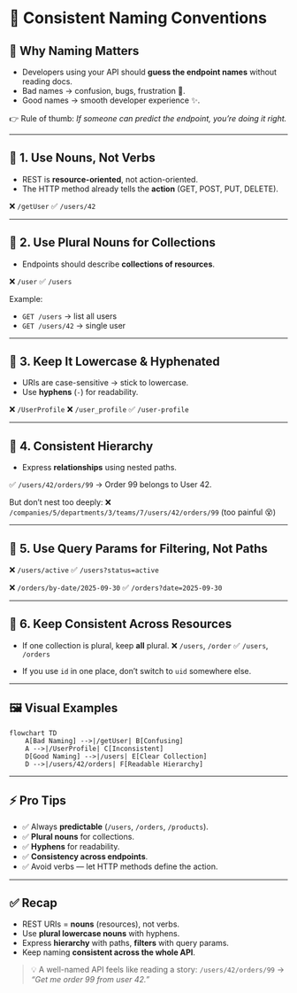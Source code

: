 # 📝 Consistent Naming Conventions

## 🧩 Why Naming Matters

- Developers using your API should **guess the endpoint names** without reading docs.
- Bad names → confusion, bugs, frustration 🤯.
- Good names → smooth developer experience ✨.

👉 Rule of thumb: _If someone can predict the endpoint, you’re doing it right._

---

## 📌 1. Use Nouns, Not Verbs

- REST is **resource-oriented**, not action-oriented.
- The HTTP method already tells the **action** (GET, POST, PUT, DELETE).

❌ `/getUser`
✅ `/users/42`

---

## 📌 2. Use Plural Nouns for Collections

- Endpoints should describe **collections of resources**.

❌ `/user`
✅ `/users`

Example:

- `GET /users` → list all users
- `GET /users/42` → single user

---

## 📌 3. Keep It Lowercase & Hyphenated

- URIs are case-sensitive → stick to lowercase.
- Use **hyphens** (`-`) for readability.

❌ `/UserProfile`
❌ `/user_profile`
✅ `/user-profile`

---

## 📌 4. Consistent Hierarchy

- Express **relationships** using nested paths.

✅ `/users/42/orders/99` → Order 99 belongs to User 42.

But don’t nest too deeply:
❌ `/companies/5/departments/3/teams/7/users/42/orders/99`
(too painful 😵)

---

## 📌 5. Use Query Params for Filtering, Not Paths

❌ `/users/active`
✅ `/users?status=active`

❌ `/orders/by-date/2025-09-30`
✅ `/orders?date=2025-09-30`

---

## 📌 6. Keep Consistent Across Resources

- If one collection is plural, keep **all** plural.
  ❌ `/users`, `/order`
  ✅ `/users`, `/orders`

- If you use `id` in one place, don’t switch to `uid` somewhere else.

---

## 🖼️ Visual Examples

```mermaid
flowchart TD
    A[Bad Naming] -->|/getUser| B[Confusing]
    A -->|/UserProfile| C[Inconsistent]
    D[Good Naming] -->|/users| E[Clear Collection]
    D -->|/users/42/orders| F[Readable Hierarchy]
```

---

## ⚡ Pro Tips

- ✅ Always **predictable** (`/users`, `/orders`, `/products`).
- ✅ **Plural nouns** for collections.
- ✅ **Hyphens** for readability.
- ✅ **Consistency across endpoints**.
- ✅ Avoid verbs — let HTTP methods define the action.

---

## ✅ Recap

- REST URIs = **nouns** (resources), not verbs.
- Use **plural lowercase nouns** with hyphens.
- Express **hierarchy** with paths, **filters** with query params.
- Keep naming **consistent across the whole API**.

> 💡 A well-named API feels like reading a story: `/users/42/orders/99` → _“Get me order 99 from user 42.”_
